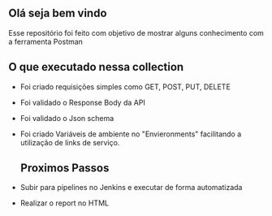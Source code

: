 ## Olá seja bem vindo

  Esse repositório foi feito com objetivo de mostrar alguns conhecimento com a ferramenta Postman

## O que executado nessa collection 

- Foi criado requisições simples como GET, POST, PUT, DELETE
- Foi validado o Response Body da API 
- Foi validado o Json schema
- Foi criado Variáveis de ambiente no "Envieronments" facilitando a utilização de links de serviço.

  ## Proximos Passos
- Subir para pipelines no Jenkins e executar de forma automatizada
- Realizar o report no HTML
